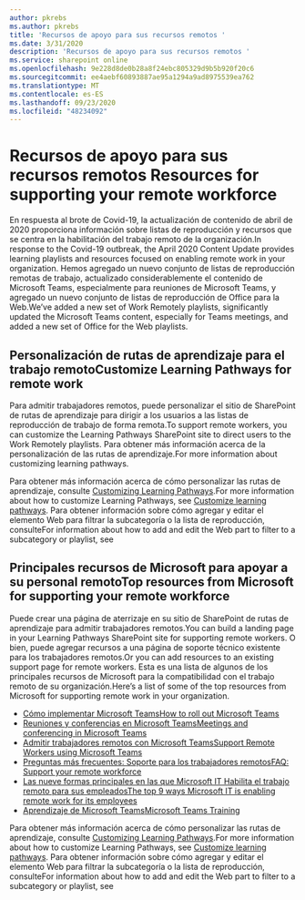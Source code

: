 ```yaml
---
author: pkrebs
ms.author: pkrebs
title: 'Recursos de apoyo para sus recursos remotos '
ms.date: 3/31/2020
description: 'Recursos de apoyo para sus recursos remotos '
ms.service: sharepoint online
ms.openlocfilehash: 9e228d8de0b28a8f24ebc805329d9b5b920f20c6
ms.sourcegitcommit: ee4aebf60893887ae95a1294a9ad8975539ea762
ms.translationtype: MT
ms.contentlocale: es-ES
ms.lasthandoff: 09/23/2020
ms.locfileid: "48234092"
---
```

# <a name="resources-for-supporting-your-remote-workforce"></a><span data-ttu-id="866a8-103">Recursos de apoyo para sus recursos remotos </span><span class="sxs-lookup"><span data-stu-id="866a8-103">Resources for supporting your remote workforce</span></span>
<span data-ttu-id="866a8-104">En respuesta al brote de Covid-19, la actualización de contenido de abril de 2020 proporciona información sobre listas de reproducción y recursos que se centra en la habilitación del trabajo remoto de la organización.</span><span class="sxs-lookup"><span data-stu-id="866a8-104">In response to the Covid-19 outbreak, the April 2020 Content Update provides learning playlists and resources focused on enabling remote work in your organization.</span></span> <span data-ttu-id="866a8-105">Hemos agregado un nuevo conjunto de listas de reproducción remotas de trabajo, actualizado considerablemente el contenido de Microsoft Teams, especialmente para reuniones de Microsoft Teams, y agregado un nuevo conjunto de listas de reproducción de Office para la Web.</span><span class="sxs-lookup"><span data-stu-id="866a8-105">We’ve added a new set of Work Remotely playlists, significantly updated the Microsoft Teams content, especially for Teams meetings, and added a new set of Office for the Web playlists.</span></span> 

## <a name="customize-learning-pathways-for-remote-work"></a><span data-ttu-id="866a8-106">Personalización de rutas de aprendizaje para el trabajo remoto</span><span class="sxs-lookup"><span data-stu-id="866a8-106">Customize Learning Pathways for remote work</span></span>
<span data-ttu-id="866a8-107">Para admitir trabajadores remotos, puede personalizar el sitio de SharePoint de rutas de aprendizaje para dirigir a los usuarios a las listas de reproducción de trabajo de forma remota.</span><span class="sxs-lookup"><span data-stu-id="866a8-107">To support remote workers, you can customize the Learning Pathways SharePoint site to direct users to the Work Remotely playlists.</span></span> <span data-ttu-id="866a8-108">Para obtener más información acerca de la personalización de las rutas de aprendizaje.</span><span class="sxs-lookup"><span data-stu-id="866a8-108">For more information about customizing learning pathways.</span></span>

<span data-ttu-id="866a8-109">Para obtener más información acerca de cómo personalizar las rutas de aprendizaje, consulte [Customizing Learning Pathways](custom_overview.md).</span><span class="sxs-lookup"><span data-stu-id="866a8-109">For more information about how to customize Learning Pathways, see [Customize learning pathways](custom_overview.md).</span></span> <span data-ttu-id="866a8-110">Para obtener información sobre cómo agregar y editar el elemento Web para filtrar la subcategoría o la lista de reproducción, consulte</span><span class="sxs-lookup"><span data-stu-id="866a8-110">For information about how to add and edit the Web part to filter to a subcategory or playlist, see</span></span> 

## <a name="top-resources-from-microsoft-for-supporting-your-remote-workforce"></a><span data-ttu-id="866a8-111">Principales recursos de Microsoft para apoyar a su personal remoto</span><span class="sxs-lookup"><span data-stu-id="866a8-111">Top resources from Microsoft for supporting your remote workforce</span></span>
<span data-ttu-id="866a8-112">Puede crear una página de aterrizaje en su sitio de SharePoint de rutas de aprendizaje para admitir trabajadores remotos.</span><span class="sxs-lookup"><span data-stu-id="866a8-112">You can build a landing page in your Learning Pathways SharePoint site for supporting remote workers.</span></span> <span data-ttu-id="866a8-113">O bien, puede agregar recursos a una página de soporte técnico existente para los trabajadores remotos.</span><span class="sxs-lookup"><span data-stu-id="866a8-113">Or you can add resources to an existing support page for remote workers.</span></span> <span data-ttu-id="866a8-114">Esta es una lista de algunos de los principales recursos de Microsoft para la compatibilidad con el trabajo remoto de su organización.</span><span class="sxs-lookup"><span data-stu-id="866a8-114">Here’s a list of some of the top resources from Microsoft for supporting remote work in your organization.</span></span> 
- [<span data-ttu-id="866a8-115">Cómo implementar Microsoft Teams</span><span class="sxs-lookup"><span data-stu-id="866a8-115">How to roll out Microsoft Teams</span></span>](https://docs.microsoft.com/microsoftteams/how-to-roll-out-teams)
- [<span data-ttu-id="866a8-116">Reuniones y conferencias en Microsoft Teams</span><span class="sxs-lookup"><span data-stu-id="866a8-116">Meetings and conferencing in Microsoft Teams</span></span>](https://docs.microsoft.com/microsoftteams/deploy-meetings-microsoft-teams-landing-page)
- [<span data-ttu-id="866a8-117">Admitir trabajadores remotos con Microsoft Teams</span><span class="sxs-lookup"><span data-stu-id="866a8-117">Support Remote Workers using Microsoft Teams</span></span>](https://docs.microsoft.com/microsoftteams/support-remote-work-with-teams)
- [<span data-ttu-id="866a8-118">Preguntas más frecuentes: Soporte para los trabajadores remotos</span><span class="sxs-lookup"><span data-stu-id="866a8-118">FAQ: Support your remote workforce</span></span>](https://docs.microsoft.com/microsoftteams/faq-support-remote-workforce)
- [<span data-ttu-id="866a8-119">Las nueve formas principales en las que Microsoft IT Habilita el trabajo remoto para sus empleados</span><span class="sxs-lookup"><span data-stu-id="866a8-119">The top 9 ways Microsoft IT is enabling remote work for its employees</span></span>](https://www.microsoft.com/microsoft-365/blog/2020/03/12/top-9-ways-microsoft-it-enabling-remote-work-employees/)
- [<span data-ttu-id="866a8-120">Aprendizaje de Microsoft Teams</span><span class="sxs-lookup"><span data-stu-id="866a8-120">Microsoft Teams Training</span></span>](https://docs.microsoft.com/microsoftteams/training-microsoft-teams-landing-page)


<span data-ttu-id="866a8-121">Para obtener más información acerca de cómo personalizar las rutas de aprendizaje, consulte [Customizing Learning Pathways](custom_overview.md).</span><span class="sxs-lookup"><span data-stu-id="866a8-121">For more information about how to customize Learning Pathways, see [Customize learning pathways](custom_overview.md).</span></span> <span data-ttu-id="866a8-122">Para obtener información sobre cómo agregar y editar el elemento Web para filtrar la subcategoría o la lista de reproducción, consulte</span><span class="sxs-lookup"><span data-stu-id="866a8-122">For information about how to add and edit the Web part to filter to a subcategory or playlist, see</span></span> 


 
